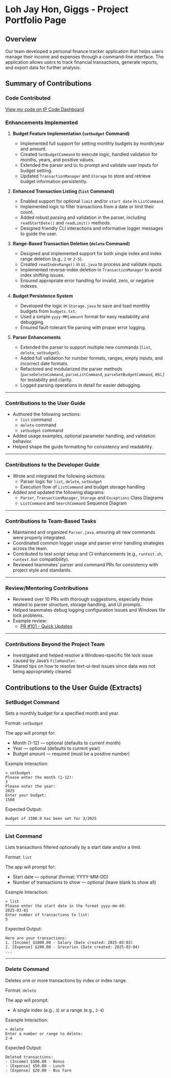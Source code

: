 # Loh Jay Hon, Giggs - Project Portfolio Page

## Overview
Our team developed a personal finance tracker application that helps users manage their income and expenses through a command-line interface. The application allows users to track financial transactions, generate reports, and export data for further analysis.

## Summary of Contributions

### Code Contributed
[View my code on tP Code Dashboard](https://nus-cs2113-ay2425s2.github.io/tp-dashboard/?search=notgiggs&breakdown=true) <!-- Replace with actual link when available -->

### Enhancements Implemented

1. **Budget Feature Implementation (`setbudget` Command)**
    * Implemented full support for setting monthly budgets by month/year and amount.
    * Created `SetBudgetCommand` to execute logic, handled validation for months, years, and positive values.
    * Extended the parser and `Ui` to prompt and validate user inputs for budget setting.
    * Updated `TransactionManager` and `Storage` to store and retrieve budget information persistently.

2. **Enhanced Transaction Listing (`list` Command)**
    * Enabled support for optional `limit` and/or `start date` in `ListCommand`.
    * Implemented logic to filter transactions from a date or limit their count.
    * Added robust parsing and validation in the parser, including `readStartDate()` and `readLimit()` methods.
    * Designed friendly CLI interactions and informative logger messages to guide the user.

3. **Range-Based Transaction Deletion (`delete` Command)**
    * Designed and implemented support for both single index and index range deletion (e.g., `2` or `2-5`).
    * Created `readIndexRange()` in `Ui.java` to process and validate inputs.
    * Implemented reverse-index deletion in `TransactionManager` to avoid index shifting issues.
    * Ensured appropriate error handling for invalid, zero, or negative indexes.

4. **Budget Persistence System**
    * Developed the logic in `Storage.java` to save and load monthly budgets from `budgets.txt`.
    * Used a simple `yyyy-MM|amount` format for easy readability and debugging.
    * Ensured fault-tolerant file parsing with proper error logging.

5. **Parser Enhancements**
    * Extended the parser to support multiple new commands (`list`, `delete`, `setbudget`).
    * Added full validation for number formats, ranges, empty inputs, and incorrect date formats.
    * Refactored and modularized the parser methods (`parseDeleteCommand`, `parseListCommand`, `parseSetBudgetCommand`, etc.) for testability and clarity.
    * Logged parsing operations in detail for easier debugging.

---

### Contributions to the User Guide

* Authored the following sections:
    * `list` command
    * `delete` command
    * `setbudget` command
* Added usage examples, optional parameter handling, and validation behavior.
* Helped shape the guide formatting for consistency and readability.

---

### Contributions to the Developer Guide

* Wrote and integrated the following sections:
    * Parser logic for `list`, `delete`, `setbudget`
    * Execution flow of `ListCommand` and budget storage handling
* Added and updated the following diagrams:
    * `Parser`, `TransactionManager`, `Storage` and `Exceptions` Class Diagrams
    * `ListCommand` and `SearchCommand` Sequence Diagram

---

### Contributions to Team-Based Tasks

* Maintained and organized `Parser.java`, ensuring all new commands were properly integrated.
* Coordinated common logger usage and parser error handling strategies across the team.
* Contributed to test script setup and CI enhancements (e.g., `runtest.sh`, `runtest.bat` compatibility).
* Reviewed teammates’ parser and command PRs for consistency with project style and standards.

---

### Review/Mentoring Contributions

* Reviewed over 10 PRs with thorough suggestions, especially those related to parser structure, storage handling, and UI prompts.
* Helped teammates debug logging configuration issues and Windows file lock problems.
* Example review:
    * [PR #101 - Quick Updates](https://github.com/AY2425S2-CS2113-W13-3/tp/pull/101)

---

### Contributions Beyond the Project Team

* Investigated and helped resolve a Windows-specific file lock issue caused by Java’s `FileHandler`.
* Shared tips on how to resolve text-ui-test issues since data was not being appropriately cleared.

## Contributions to the User Guide (Extracts)

### SetBudget Command

Sets a monthly budget for a specified month and year.

Format: `setbudget`

The app will prompt for:
- Month (1-12) — optional (defaults to current month)
- Year — optional (defaults to current year)
- Budget amount — required (must be a positive number)

Example Interaction:
```
> setbudget  
Please enter the month (1-12):  
3  
Please enter the year:  
2025  
Enter your budget:  
1500  
```

Expected Output:
```
Budget of 1500.0 has been set for 3/2025
```

---

### List Command

Lists transactions filtered optionally by a start date and/or a limit.

Format: `list`

The app will prompt for:
- Start date — optional (format: YYYY-MM-DD)
- Number of transactions to show — optional (leave blank to show all)

Example Interaction:
```
> list  
Please enter the start date in the format yyyy-mm-dd:  
2025-03-01  
Enter number of transactions to list:  
5  
```

Expected Output:
```
Here are your transactions:
1. [Income] $1000.00 - Salary (Date created: 2025-03-03)
2. [Expense] $200.00 - Groceries (Date created: 2025-03-04)
...
```

---

### Delete Command

Deletes one or more transactions by index or index range.

Format: `delete`

The app will prompt:
- A single index (e.g., `3`) or a range (e.g., `2-4`)

Example Interaction:
```
> delete  
Enter a number or range to delete:  
2-4  
```

Expected Output:
```
Deleted transactions:
- [Income] $500.00 - Bonus
- [Expense] $50.00 - Lunch
- [Expense] $20.00 - Bus Fare
```


